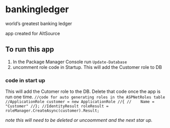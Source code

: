 # bankingledger
world’s greatest banking ledger

app created for AltSource


## To run this app ##

1. In the Package Manager Console run `Update-Database`
2. uncomment role code in Startup. This will add the Customer role to DB


### code in start up ###
This will add the Cutomer role to the DB. Delete that code once the app is run one time. 
            `//code for auto generating roles in the ASPNetRoles table
            //ApplicationRole customer = new ApplicationRole
            //{
            //    Name = "Customer"
            //};
            //IdentityResult roleResult = roleManager.CreateAsync(customer).Result;`

*note this will need to be deleted or uncoomment and the next star up.*
